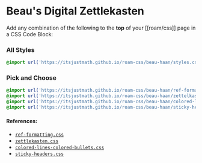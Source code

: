 # Beau's Digital Zettlekasten

Add any combination of the following to the **top** of your [[roam/css]] page in a CSS Code Block:

### All Styles

```css
@import url('https://itsjustmath.github.io/roam-css/beau-haan/styles.css');
```

### Pick and Choose

```css
@import url('https://itsjustmath.github.io/roam-css/beau-haan/ref-formatting.css');
@import url('https://itsjustmath.github.io/roam-css/beau-haan/zettelkasten.css');
@import url('https://itsjustmath.github.io/roam-css/beau-haan/colored-lines-colored-bullets.css');
@import url('https://itsjustmath.github.io/roam-css/beau-haan/sticky-headers.css');
```

#### References:
- [`ref-formatting.css`](https://roamresearch.com/#/app/Help/page/8tSYOATc5)
- [`zettlekasten.css`](https://roamresearch.com/#/app/Help/page/ULnYNyHbj)
- [`colored-lines-colored-bullets.css`](https://roamresearch.com/#/app/Help/page/mEFUBVK3A)
- [`sticky-headers.css`](https://roamresearch.com/#/app/Help/page/0h5_Qj87w)


